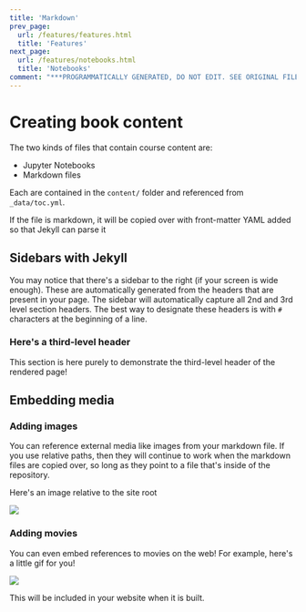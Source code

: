 ```yaml
---
title: 'Markdown'
prev_page:
  url: /features/features.html
  title: 'Features'
next_page:
  url: /features/notebooks.html
  title: 'Notebooks'
comment: "***PROGRAMMATICALLY GENERATED, DO NOT EDIT. SEE ORIGINAL FILES IN /content***"
---
```

# Creating book content

The two kinds of files that contain course content are:

* Jupyter Notebooks
* Markdown files

Each are contained in the `content/` folder and referenced from `_data/toc.yml`.

If the file is markdown, it will be copied over with front-matter YAML added so
that Jekyll can parse it

## Sidebars with Jekyll

You may notice that there's a sidebar to the right (if your screen is wide enough).
These are automatically generated from the headers that are present in your page.
The sidebar will automatically capture all 2nd and 3rd level section headers.
The best way to designate these headers is with `#` characters at the beginning
of a line.

### Here's a third-level header

This section is here purely to demonstrate the third-level header of the
rendered page!

## Embedding media

### Adding images

You can reference external media like images from your markdown file. If you use
relative paths, then they will continue to work when the markdown files are copied over,
so long as they point to a file that's inside of the repository.

Here's an image relative to the site root

![](../images/C-3PO_droid.png)

### Adding movies

You can even embed references to movies on the web! For example, here's a little gif for you!

![](https://media.giphy.com/media/yoJC2A59OCZHs1LXvW/giphy.gif)

This will be included in your website when it is built.